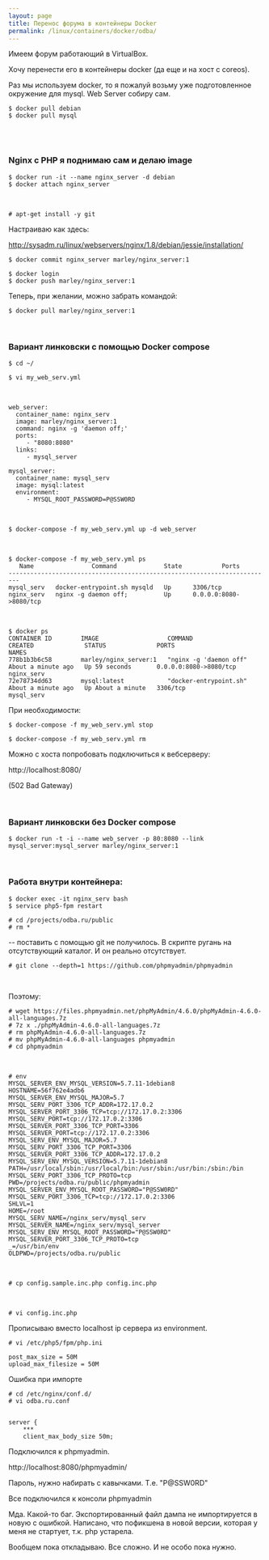 ```yaml
---
layout: page
title: Перенос форума в контейнеры Docker
permalink: /linux/containers/docker/odba/
---
```





Имеем форум работающий в VirtualBox.

Хочу перенести его в контейнеры docker (да еще и на хост с coreos).


<!--


Нужен также docker compose, git. И для импорта / экспорта phpmyadmin.


Для начала на bitbucket делаю приватное репо с php скриптами и дампом базы данных.

-->

Раз мы используем docker, то я пожалуй возьму уже подготовленное окружение для mysql. Web Server собиру сам.


    $ docker pull debian
    $ docker pull mysql

<br/>

<!--
    $ docker run --name mysql_server -e MYSQL_ROOT_PASSWORD=my-secret-pw -d mysql

<br/>

    $ docker ps
    CONTAINER ID        IMAGE               COMMAND                  CREATED             STATUS              PORTS               NAMES
    726bc4c2433a        mysql               "/entrypoint.sh mysql"   9 seconds ago       Up 9 seconds        3306/tcp            mysql_server

<br/>

    $ docker stop mysql_server


-->

<br/>

### Nginx c PHP я поднимаю сам и делаю image


    $ docker run -it --name nginx_server -d debian
    $ docker attach nginx_server

<br/>

    # apt-get install -y git

Настраиваю как здесь:

http://sysadm.ru/linux/webservers/nginx/1.8/debian/jessie/installation/


    $ docker commit nginx_server marley/nginx_server:1

    $ docker login
    $ docker push marley/nginx_server:1


Теперь, при желании, можно забрать командой:

    $ docker pull marley/nginx_server:1



<br/>

### Вариант линковски с помощью Docker compose


    $ cd ~/

    $ vi my_web_serv.yml

<br/>



    web_server:
      container_name: nginx_serv
      image: marley/nginx_server:1
      command: nginx -g 'daemon off;'
      ports:
         - "8080:8080"
      links:
         - mysql_server       

    mysql_server:
      container_name: mysql_serv
      image: mysql:latest
      environment:
         - MYSQL_ROOT_PASSWORD=P@SSW0RD


<br/>


    $ docker-compose -f my_web_serv.yml up -d web_server

<br/>

    $ docker-compose -f my_web_serv.yml ps
       Name                Command             State           Ports          
    -------------------------------------------------------------------------
    mysql_serv   docker-entrypoint.sh mysqld   Up      3306/tcp               
    nginx_serv   nginx -g daemon off;          Up      0.0.0.0:8080->8080/tcp


<br/>

    $ docker ps
    CONTAINER ID        IMAGE                   COMMAND                  CREATED              STATUS              PORTS                    NAMES
    778b1b3b6c58        marley/nginx_server:1   "nginx -g 'daemon off"   About a minute ago   Up 59 seconds       0.0.0.0:8080->8080/tcp   nginx_serv
    72e78734dd63        mysql:latest            "docker-entrypoint.sh"   About a minute ago   Up About a minute   3306/tcp                 mysql_serv




При необходимости:

    $ docker-compose -f my_web_serv.yml stop

    $ docker-compose -f my_web_serv.yml rm



Можно с хоста попробовать подключиться к вебсерверу:  

http://localhost:8080/

(502 Bad Gateway)


<br/>

### Вариант линковски без Docker compose


    $ docker run -t -i --name web_server -p 80:8080 --link mysql_server:mysql_server marley/nginx_server:1


<br/>


### Работа внутри контейнера:


    $ docker exec -it nginx_serv bash
    $ service php5-fpm restart

    # cd /projects/odba.ru/public
    # rm *


-- поставить с помощью git не получилось. В скрипте ругань на отсутствующий каталог. И он реально отсутствует.

    # git clone --depth=1 https://github.com/phpmyadmin/phpmyadmin

<br/>

Поэтому:


    # wget https://files.phpmyadmin.net/phpMyAdmin/4.6.0/phpMyAdmin-4.6.0-all-languages.7z
    # 7z x ./phpMyAdmin-4.6.0-all-languages.7z
    # rm phpMyAdmin-4.6.0-all-languages.7z
    # mv phpMyAdmin-4.6.0-all-languages phpmyadmin
    # cd phpmyadmin

<br/>

    # env
    MYSQL_SERVER_ENV_MYSQL_VERSION=5.7.11-1debian8
    HOSTNAME=56f762e4adb6
    MYSQL_SERVER_ENV_MYSQL_MAJOR=5.7
    MYSQL_SERV_PORT_3306_TCP_ADDR=172.17.0.2
    MYSQL_SERVER_PORT_3306_TCP=tcp://172.17.0.2:3306
    MYSQL_SERV_PORT=tcp://172.17.0.2:3306
    MYSQL_SERVER_PORT_3306_TCP_PORT=3306
    MYSQL_SERVER_PORT=tcp://172.17.0.2:3306
    MYSQL_SERV_ENV_MYSQL_MAJOR=5.7
    MYSQL_SERV_PORT_3306_TCP_PORT=3306
    MYSQL_SERVER_PORT_3306_TCP_ADDR=172.17.0.2
    MYSQL_SERV_ENV_MYSQL_VERSION=5.7.11-1debian8
    PATH=/usr/local/sbin:/usr/local/bin:/usr/sbin:/usr/bin:/sbin:/bin
    MYSQL_SERV_PORT_3306_TCP_PROTO=tcp
    PWD=/projects/odba.ru/public/phpmyadmin
    MYSQL_SERVER_ENV_MYSQL_ROOT_PASSWORD="P@SSW0RD"
    MYSQL_SERV_PORT_3306_TCP=tcp://172.17.0.2:3306
    SHLVL=1
    HOME=/root
    MYSQL_SERV_NAME=/nginx_serv/mysql_serv
    MYSQL_SERVER_NAME=/nginx_serv/mysql_server
    MYSQL_SERV_ENV_MYSQL_ROOT_PASSWORD="P@SSW0RD"
    MYSQL_SERVER_PORT_3306_TCP_PROTO=tcp
    _=/usr/bin/env
    OLDPWD=/projects/odba.ru/public



<br/>

    # cp config.sample.inc.php config.inc.php

<br/>

    # vi config.inc.php

Прописываю вместо localhost ip сервера из environment.


    # vi /etc/php5/fpm/php.ini

    post_max_size = 50M
    upload_max_filesize = 50M


Ошибка при импорте

    # cd /etc/nginx/conf.d/
    # vi odba.ru.conf


    server {
        ***
        client_max_body_size 50m;


Подключился к phpmyadmin.

http://localhost:8080/phpmyadmin/


Пароль, нужно набирать с кавычками. Т.е. "P@SSW0RD"

Все подключился к консоли phpmyadmin


Мда. Какой-то баг. Экспортированный файл дампа не импортируется в новую с ошибкой.
Написано, что пофикшена в новой версии, которая у меня не стартует, т.к. php устарела.

Вообщем пока откладываю. Все сложно. И не особо пока нужно.
